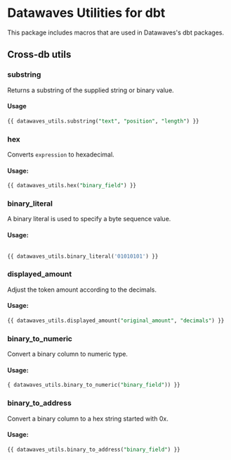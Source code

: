 
# Datawaves Utilities for dbt

This package includes macros that are used in Datawaves's dbt packages.

## Cross-db utils


### substring

Returns a substring of the supplied string or binary value.

#### Usage

```sql
{{ datawaves_utils.substring("text", "position", "length") }}
```


### hex

Converts `expression` to hexadecimal.

#### Usage:

```sql
{{ datawaves_utils.hex("binary_field") }}
```


### binary_literal

A binary literal is used to specify a byte sequence value.

#### Usage:

```sql

{{ datawaves_utils.binary_literal('01010101') }}

```

### displayed_amount

Adjust the token amount according to the decimals.

#### Usage:

```sql
{{ datawaves_utils.displayed_amount("original_amount", "decimals") }}
```


### binary_to_numeric

Convert a binary column to numeric type.

#### Usage:

```sql
{ datawaves_utils.binary_to_numeric("binary_field")) }}
```


### binary_to_address

Convert a binary column to a hex string started with 0x.

#### Usage:

```sql
{{ datawaves_utils.binary_to_address("binary_field") }} 
```